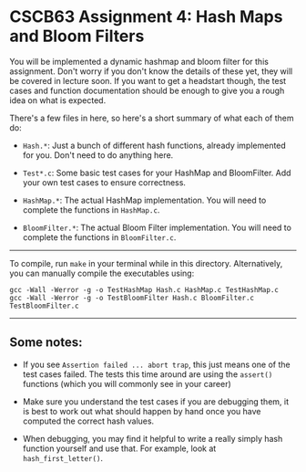 # CSCB63 Assignment 4: Hash Maps and Bloom Filters

You will be implemented a dynamic hashmap and bloom filter for this assignment.
Don't worry if you don't know the details of these yet, they will be covered
in lecture soon. If you want to get a headstart though, the test cases and 
function documentation should be enough to give you a rough idea on what is 
expected.

There's a few files in here, so here's a short summary of what each of them do:

- `Hash.*`: Just a bunch of different hash functions, already implemented for 
            you. Don't need to do anything here.

- `Test*.c`: Some basic test cases for your HashMap and BloomFilter. Add your
             own test cases to ensure correctness.

- `HashMap.*`: The actual HashMap implementation. You will need to complete
               the functions in `HashMap.c`.

- `BloomFilter.*`: The actual Bloom Filter implementation. You will need to 
                   complete the functions in `BloomFilter.c`. 

---

To compile, run `make` in your terminal while in this directory. Alternatively,
you can manually compile the executables using:

```
gcc -Wall -Werror -g -o TestHashMap Hash.c HashMap.c TestHashMap.c
gcc -Wall -Werror -g -o TestBloomFilter Hash.c BloomFilter.c TestBloomFilter.c
```

---

## Some notes:

- If you see `Assertion failed ... abort trap`, this just means one of the test
    cases failed. The tests this time around are using the `assert()` functions
    (which you will commonly see in your career)

- Make sure you understand the test cases if you are debugging them, it is 
    best to work out what should happen by hand once you have computed the
    correct hash values.

- When debugging, you may find it helpful to write a really simply hash function
    yourself and use that. For example, look at `hash_first_letter()`.